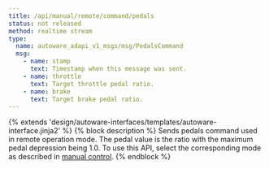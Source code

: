 ```yaml
---
title: /api/manual/remote/command/pedals
status: not released
method: realtime stream
type:
  name: autoware_adapi_v1_msgs/msg/PedalsCommand
  msg:
    - name: stamp
      text: Timestamp when this message was sent.
    - name: throttle
      text: Target throttle pedal ratio.
    - name: brake
      text: Target brake pedal ratio.
---
```


{% extends 'design/autoware-interfaces/templates/autoware-interface.jinja2' %}
{% block description %}
Sends pedals command used in remote operation mode. The pedal value is the ratio with the maximum pedal depression being 1.0.
To use this API, select the corresponding mode as described in [manual control](../../../../../features/manual-control.md).
{% endblock %}
